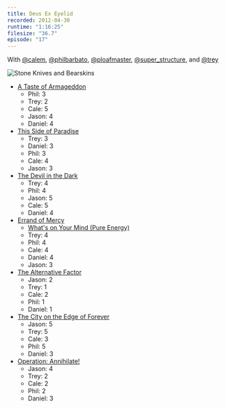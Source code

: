 ```yaml
---
title: Deus Ex Eyelid
recorded: 2012-04-30
runtime: "1:16:25"
filesize: "36.7"
episode: "17"
---
```


With
[@calem](https://twitter.com/calem),
[@philbarbato](https://twitter.com/philbarbato),
[@ploafmaster](https://twitter.com/ploafmaster),
[@super_structure](https://twitter.com/super_structure), and
[@trey](https://twitter.com/trey)

![Stone Knives and Bearskins](https://f005.backblazeb2.com/file/piepworks-cdn/jawgrind/Jawgrind-Episode-17.jpg)

- [A Taste of Armageddon](http://en.wikipedia.org/wiki/A_Taste_of_Armageddon)
  - Phil: 3
  - Trey: 2
  - Cale: 5
  - Jason: 4
  - Daniel: 4
- [This Side of Paradise](<http://en.wikipedia.org/wiki/This_Side_of_Paradise_(Star_Trek:_The_Original_Series)>)
  - Trey: 3
  - Daniel: 3
  - Phil: 3
  - Cale: 4
  - Jason: 3
- [The Devil in the Dark](http://en.wikipedia.org/wiki/The_Devil_in_the_Dark)
  - Trey: 4
  - Phil: 4
  - Jason: 5
  - Cale: 5
  - Daniel: 4
- [Errand of Mercy](http://en.wikipedia.org/wiki/Errand_of_Mercy)
  - [What's on Your Mind (Pure Energy)](<http://en.wikipedia.org/wiki/What%27s_on_Your_Mind_(Pure_Energy)>)
  - Trey: 4
  - Phil: 4
  - Cale: 4
  - Daniel: 4
  - Jason: 3
- [The Alternative Factor](http://en.wikipedia.org/wiki/The_Alternative_Factor)
  - Jason: 2
  - Trey: 1
  - Cale: 2
  - Phil: 1
  - Daniel: 1
- [The City on the Edge of Forever](http://en.wikipedia.org/wiki/The_City_on_the_Edge_of_Forever)
  - Jason: 5
  - Trey: 5
  - Cale: 3
  - Phil: 5
  - Daniel: 3
- [Operation: Annihilate!](http://en.wikipedia.org/wiki/Operation:_Annihilate!)
  - Jason: 4
  - Trey: 2
  - Cale: 2
  - Phil: 2
  - Daniel: 3
